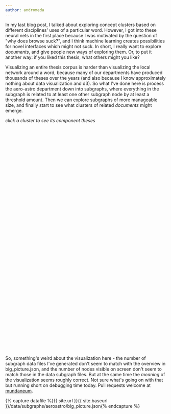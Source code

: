 ```yaml
---
author: andromeda
---
```

In my last blog post, I talked about exploring concept clusters based on different disciplines' uses of a particular word. However, I got into these neural nets in the first place because I was motivated by the question of "why does browse suck?", and I think machine learning creates possibilities for novel interfaces which might not suck. In short, I really want to explore *documents*, and give people new ways of exploring them. Or, to put it another way: if you liked this thesis, what others might you like?

Visualizing an entire thesis corpus is harder than visualizing the local network around a word, because many of our departments have produced thousands of theses over the years (and also because I know approximately nothing about data visualization and d3). So what I've done here is process the aero-astro department down into subgraphs, where everything in the subgraph is related to at least one other subgraph node by at least a threshold amount. Then we can explore subgraphs of more manageable size, and finally start to see what clusters of related *documents* might emerge.

<script src="https://d3js.org/d3.v4.min.js"></script>

<div class="bit">
<i>click a cluster to see its component theses</i>
</div>
<svg width="300" height="300" font-family="sans-serif" font-size="10" text-anchor="middle" id="department"></svg>

<div id="key" class="bit" style="display:none;">
</div>

<svg width="960" height="760" font-family="sans-serif" font-size="10" text-anchor="middle" id="subgraph"></svg>

So, something's weird about the visualization here - the number of subgraph data files I've generated don't seem to match with the overview in big_picture.json, and the number of nodes visible on screen don't seem to match those in the data subgraph files. But at the same time the *meaning* of the visualization seems roughly correct. Not sure what's going on with that but running short on debugging time today. Pull requests welcome at [mundaneum](https://github.com/MITLibraries/mundaneum).

{% capture datafile %}{{ site.url }}{{ site.baseurl }}/data/subgraphs/aeroastro/big_picture.json{% endcapture %}

<script>
var basegraphname = "{{ site.url }}{{ site.baseurl }}/data/subgraphs/aeroastro/graph";

var svg = d3.select("svg#department"),
    width = +svg.attr("width"),
    height = +svg.attr("height");

var diameter = Math.min(height, width),
    format = d3.format(",d"),
    color = d3.scaleOrdinal(d3.schemeCategory20c);

var bubble = d3.pack()
    .size([diameter, diameter])
    .padding(1.5);

d3.json("{{ datafile }}", function(error, data) {
  if (error) throw error;

  var root = d3.hierarchy(classes(data))
      .sum(function(d) { return d.value; })
      .sort(function(a, b) { return b.value - a.value; });

  bubble(root);
  var node = svg.selectAll(".node")
      .data(root.children)
      .enter().append("g")
      .attr("class", "node")
      .attr("transform", function(d) { return "translate(" + d.x + "," + d.y + ")"; });

  node.append("circle")
      .attr("r", function(d) { return d.value; })
      .style("fill", function(d) {
        return color(d.value);
      })
      .on("click", function(d) {
        var filename = basegraphname + d.data.className + '.json';
        showGraph(filename);
        d3.select('#key').style('display', 'inherit').html('<i>click a thesis to see information about it</i>');
        d3.event.stopPropagation();
      });
});

// Returns a flattened hierarchy containing all leaf nodes under the root.
function classes(root) {
  var classes = [];

  function recurse(name, node) {
    if (node.children) node.children.forEach(function(child) { recurse(node.name, child); });
    else classes.push({packageName: name, className: node.id, value: node.value});
  }

  recurse(null, root);
  return {children: classes};
}

d3.select(self.frameElement).style("height", diameter + "px");

function showGraph(filename) {

  d3.json(filename, function(error, graph) {
    if (error) throw error;

    var key = d3.select('#key');

    var svg_subgraph = d3.select('svg#subgraph'),
        width = svg_subgraph.attr("width"),
        height = svg_subgraph.attr("height"),
        maxRadius = +10;

    svg_subgraph.selectAll('*').remove();

    var simulation = d3.forceSimulation()
        .force("link", d3.forceLink().distance(100).id(function(d) { return d.id; }))
        .force("charge", d3.forceManyBody().strength(-100).distanceMax(250))
        .force("center", d3.forceCenter(width / 2, height / 2))
        .force("collide", d3.forceCollide(20));

    var maxLinkWeight = d3.max(graph.links, function(d) {return d.value;} );

    var color = d3.scaleLinear().domain([graph.threshold, maxLinkWeight])
        .interpolate(d3.interpolateHcl)
        .range([d3.rgb('#dedede'), d3.rgb("#21759B")]);

    var link = svg_subgraph.append("g")
      .attr("class", "links")
      .selectAll("line")
      .data(graph.links)
      .enter().append("line")
        .attr("stroke-width", function(d) { return d.value*10; })
        .attr("stroke", function(d) { return color(d.value); });

    var node = svg_subgraph.selectAll(".node")
        .data(graph.nodes)
        .enter().append("g")
        .attr("class", "node")
        .call(d3.drag()
            .on("start", dragstarted)
            .on("drag", dragged)
            .on("end", dragended))
        .on("click", function(d) {
          showMetadata(d);
        });

    node.append("circle")
      .attr("r", 20)
      .attr('z-index', '1')
      .attr("fill", function(d) {
          return '#0088D0';
      })

    node.append("text")
        .attr("fill", "#111")
        .attr("dx", "-10px")
        .attr("dy", "5px")
        .attr('z-index', '10')
        .attr('height', '12px')
        .attr('font-weight', '500')
        .text(function(d) { return d.id });

    simulation
        .nodes(graph.nodes)
        .on("tick", ticked);

    simulation.force("link")
        .links(graph.links);

    function ticked() {
      link
          .attr("x1", function(d) { return d.source.x; })
          .attr("y1", function(d) { return d.source.y; })
          .attr("x2", function(d) { return d.target.x; })
          .attr("y2", function(d) { return d.target.y; });

      node
        .attr("transform", function(d) {
            return "translate(" + Math.max(maxRadius,
                                  Math.min(width - maxRadius, d.x))
                                + ","
                                + Math.max(maxRadius,
                                                    Math.min(height - maxRadius, d.y))
                                + ")"; })
    }

    function dragstarted(d) {
      if (!d3.event.active) simulation.alphaTarget(0.3).restart();
      d.fx = d.x;
      d.fy = d.y;
    }

    function dragged(d) {
      d.fx = d3.event.x;
      d.fy = d3.event.y;
    }

    function dragended(d) {
      if (!d3.event.active) simulation.alphaTarget(0);
      d.fx = null;
      d.fy = null;
    }

    function showMetadata(d) {
      // See https://stackoverflow.com/questions/14667401/click-event-not-firing-after-drag-sometimes-in-d3-js
      if (d3.event.defaultPrevented === false) {
        document.getElementById('key').innerHTML = '<b><a href="' + d.url + '">' + d.title + '</a></b><br/><i>author</i>: ' + d.author + '</b><br/><i>advisor</i>: ' + d.advisor + '</b><br/><i>department</i>: ' + d.dlc;
      }
    }
  });  
}
</script>

